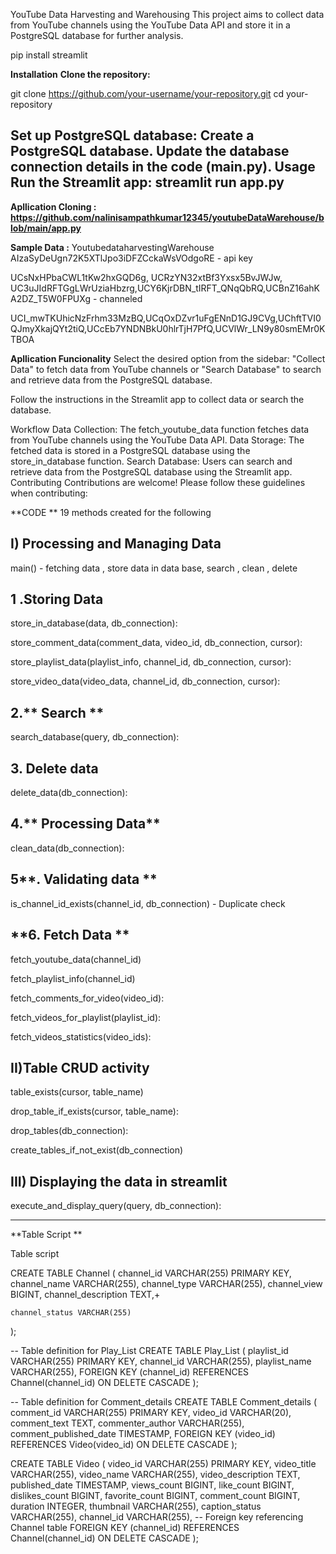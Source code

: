 YouTube Data Harvesting and Warehousing
This project aims to collect data from YouTube channels using the YouTube Data API and store it in a PostgreSQL database for further analysis.

pip install streamlit

**Installation**
**Clone the repository:**


git clone https://github.com/your-username/your-repository.git
cd your-repository

Set up PostgreSQL database:
Create a PostgreSQL database.
Update the database connection details in the code (main.py).
Usage
Run the Streamlit app:
streamlit run app.py
-------------------------------------------------------
**Apllication Cloning : https://github.com/nalinisampathkumar12345/youtubeDataWarehouse/blob/main/app.py**

**Sample Data :**
YoutubedataharvestingWarehouse
AIzaSyDeUgn72K5XTlJpo3iDFZCckaWsVOdgoRE - api key

UCsNxHPbaCWL1tKw2hxGQD6g, UCRzYN32xtBf3Yxsx5BvJWJw, UC3uJIdRFTGgLWrUziaHbzrg,UCY6KjrDBN_tIRFT_QNqQbRQ,UCBnZ16ahKA2DZ_T5W0FPUXg - channeled

UCI_mwTKUhicNzFrhm33MzBQ,UCqOxDZvr1uFgENnD1GJ9CVg,UChftTVI0QJmyXkajQYt2tiQ,UCcEb7YNDNBkU0hlrTjH7PfQ,UCVlWr_LN9y80smEMr0KTBOA

**Apllication Funcionality**
Select the desired option from the sidebar: "Collect Data" to fetch data from YouTube channels or "Search Database" to search and retrieve data from the PostgreSQL database.

Follow the instructions in the Streamlit app to collect data or search the database.

Workflow
Data Collection: The fetch_youtube_data function fetches data from YouTube channels using the YouTube Data API.
Data Storage: The fetched data is stored in a PostgreSQL database using the store_in_database function.
Search Database: Users can search and retrieve data from the PostgreSQL database using the Streamlit app.
Contributing
Contributions are welcome! Please follow these guidelines when contributing:

**CODE  **
19 methods created for the following 


I) Processing and  Managing Data
------------------------------

main()   - fetching data , store data in data base, search , clean , delete 

1 .Storing Data
--------------

store_in_database(data, db_connection):

store_comment_data(comment_data, video_id, db_connection, cursor):

store_playlist_data(playlist_info, channel_id, db_connection, cursor):

store_video_data(video_data, channel_id, db_connection, cursor):


2.** Search **
-------
search_database(query, db_connection):

**3. Delete data**
-------------
delete_data(db_connection):

4.** Processing Data**
--------------
clean_data(db_connection):

5**. Validating data **
-------------------

is_channel_id_exists(channel_id, db_connection) - Duplicate check 


**6. Fetch Data **
------------

fetch_youtube_data(channel_id)

fetch_playlist_info(channel_id)

fetch_comments_for_video(video_id):

fetch_videos_for_playlist(playlist_id):

fetch_videos_statistics(video_ids):


II)Table CRUD activity 
-----------------------

table_exists(cursor, table_name)

drop_table_if_exists(cursor, table_name):

drop_tables(db_connection):

create_tables_if_not_exist(db_connection)



III) Displaying the data in streamlit
----------------------------------

execute_and_display_query(query, db_connection):


-------------------------------------------------
**Table Script **

Table script 

CREATE TABLE Channel (
    channel_id VARCHAR(255) PRIMARY KEY,
    channel_name VARCHAR(255),
    channel_type VARCHAR(255),
    channel_view BIGINT,
    channel_description TEXT,+


    channel_status VARCHAR(255)
);

-- Table definition for Play_List
CREATE TABLE Play_List (
    playlist_id VARCHAR(255) PRIMARY KEY,
    channel_id VARCHAR(255),
    playlist_name VARCHAR(255),
    FOREIGN KEY (channel_id) REFERENCES Channel(channel_id) ON DELETE CASCADE
);

-- Table definition for Comment_details
CREATE TABLE Comment_details (
    comment_id VARCHAR(255) PRIMARY KEY,
    video_id VARCHAR(20),
    comment_text TEXT,
    commenter_author VARCHAR(255),
    comment_published_date TIMESTAMP,
    FOREIGN KEY (video_id) REFERENCES Video(video_id) ON DELETE CASCADE
);

CREATE TABLE Video (
    video_id VARCHAR(255) PRIMARY KEY,
    video_title VARCHAR(255),
    video_name VARCHAR(255),
    video_description TEXT,
    published_date TIMESTAMP,
    views_count BIGINT,
    like_count BIGINT,
    dislikes_count BIGINT,
    favorite_count BIGINT,
    comment_count BIGINT,
    duration INTEGER,
    thumbnail VARCHAR(255),
    caption_status VARCHAR(255),
    channel_id VARCHAR(255),  -- Foreign key referencing Channel table
    FOREIGN KEY (channel_id) REFERENCES Channel(channel_id) ON DELETE CASCADE
);


